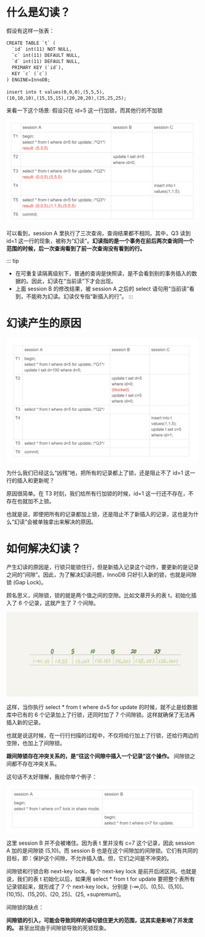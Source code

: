 # 什么是幻读？

假设有这样一张表：

```mysql
CREATE TABLE `t` (
  `id` int(11) NOT NULL,
  `c` int(11) DEFAULT NULL,
  `d` int(11) DEFAULT NULL,
  PRIMARY KEY (`id`),
  KEY `c` (`c`)
) ENGINE=InnoDB;
 
insert into t values(0,0,0),(5,5,5),
(10,10,10),(15,15,15),(20,20,20),(25,25,25);
```

来看一下这个场景: 假设只在 id=5 这一行加锁，而其他行的不加锁

![img](./assets/image-20220307091519223.png)

可以看到，session A 里执行了三次查询，查询结果都不相同。其中，Q3 读到 id=1 这一行的现象，被称为“幻读”。**幻读指的是一个事务在前后两次查询同一个范围的时候，后一次查询看到了前一次查询没有看到的行。**

::: tip
- 在可重复读隔离级别下，普通的查询是快照读，是不会看到别的事务插入的数据的。因此，幻读在“当前读”下才会出现。
- 上面 session B 的修改结果，被 session A 之后的 select 语句用“当前读”看到，不能称为幻读。幻读仅专指“新插入的行”。
:::
  
# 幻读产生的原因

![img](./assets/image-20220307093013273.png)

为什么我们已经这么“凶残”地，把所有的记录都上了锁，还是阻止不了 id=1 这一行的插入和更新呢？

原因很简单。在 T3 时刻，我们给所有行加锁的时候，id=1 这一行还不存在，不存在也就加不上锁。

也就是说，即使把所有的记录都加上锁，还是阻止不了新插入的记录，这也是为什么“幻读”会被单独拿出来解决的原因。


# 如何解决幻读？

产生幻读的原因是，行锁只能锁住行，但是新插入记录这个动作，要更新的是记录之间的“间隙”。因此，为了解决幻读问题，InnoDB 只好引入新的锁，也就是间隙锁 (Gap Lock)。

顾名思义，间隙锁，锁的就是两个值之间的空隙。比如文章开头的表 t，初始化插入了 6 个记录，这就产生了 7 个间隙。

![img](./assets/image-20220307093345468.png)

这样，当你执行 select * from t where d=5 for update 的时候，就不止是给数据库中已有的 6 个记录加上了行锁，还同时加了 7 个间隙锁。这样就确保了无法再插入新的记录。

也就是说这时候，在一行行扫描的过程中，不仅将给行加上了行锁，还给行两边的空隙，也加上了间隙锁。

**跟间隙锁存在冲突关系的，是“往这个间隙中插入一个记录”这个操作。** 间隙锁之间都不存在冲突关系。

这句话不太好理解，我给你举个例子：

![img](./assets/image-20220307093655228.png)

这里 session B 并不会被堵住。因为表 t 里并没有 c=7 这个记录，因此 session A 加的是间隙锁 (5,10)。而 session B 也是在这个间隙加的间隙锁。它们有共同的目标，即：保护这个间隙，不允许插入值。但，它们之间是不冲突的。

间隙锁和行锁合称 next-key lock，每个 next-key lock 是前开后闭区间。也就是说，我们的表 t 初始化以后，如果用 select * from t for update 要把整个表所有记录锁起来，就形成了 7 个 next-key lock，分别是 (-∞,0]、(0,5]、(5,10]、(10,15]、(15,20]、(20, 25]、(25, +supremum]。

间隙锁的缺点：

**间隙锁的引入，可能会导致同样的语句锁住更大的范围，这其实是影响了并发度的。** 甚至出现由于间隙锁导致的死锁现象。

